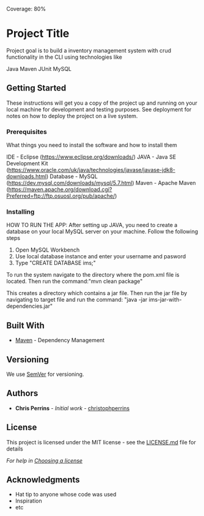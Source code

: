 Coverage: 80%
# Project Title
Project goal is to build a inventory management system with crud functionality in the CLI using technologies like 

Java
Maven
JUnit
MySQL

## Getting Started

These instructions will get you a copy of the project up and running on your local machine for development and testing purposes. See deployment for notes on how to deploy the project on a live system.

### Prerequisites

What things you need to install the software and how to install them

IDE - Eclipse (https://www.eclipse.org/downloads/)
JAVA - Java SE Development Kit (https://www.oracle.com/uk/java/technologies/javase/javase-jdk8-downloads.html)
Database - MySQL (https://dev.mysql.com/downloads/mysql/5.7.html)
Maven - Apache Maven (https://maven.apache.org/download.cgi?Preferred=ftp://ftp.osuosl.org/pub/apache/)

### Installing

HOW TO RUN THE APP:
After setting up JAVA, you need to create a database on your local MySQL server on your machine.
Follow the following steps
1. Open MySQL Workbench
2. Use local database instance and enter your username and pasword
3. Type "CREATE DATABASE ims;"

To run the system navigate to the directory where the pom.xml file is located.
Then run the command:"mvn clean package"

This  creates  a directory  which  contains a jar file.
Then run the jar file by navigating to target file and run the command:
"java -jar ims-jar-with-dependencies.jar"

## Built With

* [Maven](https://maven.apache.org/) - Dependency Management

## Versioning

We use [SemVer](http://semver.org/) for versioning.

## Authors

* **Chris Perrins** - *Initial work* - [christophperrins](https://github.com/christophperrins)

## License

This project is licensed under the MIT license - see the [LICENSE.md](LICENSE.md) file for details 

*For help in [Choosing a license](https://choosealicense.com/)*

## Acknowledgments

* Hat tip to anyone whose code was used
* Inspiration
* etc
